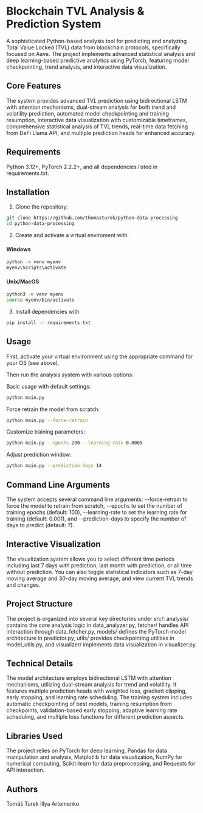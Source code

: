 # Blockchain TVL Analysis & Prediction System

A sophisticated Python-based analysis tool for predicting and analyzing Total Value Locked (TVL) data from blockchain protocols, specifically focused on Aave. The project implements advanced statistical analysis and deep learning-based predictive analytics using PyTorch, featuring model checkpointing, trend analysis, and interactive data visualization.

## Core Features

The system provides advanced TVL prediction using bidirectional LSTM with attention mechanisms, dual-stream analysis for both trend and volatility prediction, automated model checkpointing and training resumption, interactive data visualization with customizable timeframes, comprehensive statistical analysis of TVL trends, real-time data fetching from DeFi Llama API, and multiple prediction heads for enhanced accuracy.

## Requirements

Python 3.12+, PyTorch 2.2.2+, and all dependencies listed in requirements.txt.

## Installation

1. Clone the repository:

```bash
git clone https://github.com/thomasturek/python-data-processing
cd python-data-processing
```

2. Create and activate a virtual enviroment with

#### Windows

```bash
python -m venv myenv
myenv\Scripts\activate
```

#### Unix/MacOS

```bash
python3 -m venv myenv
source myenv/bin/activate
```

3. Install dependencies with

```bash
pip install -r requirements.txt
```

## Usage

First, activate your virtual environment using the appropriate command for your OS (see above).

Then run the analysis system with various options:

Basic usage with default settings:
```bash
python main.py
```
Force retrain the model from scratch:
```bash
python main.py --force-retrain
```
Customize training parameters:
```bash
python main.py --epochs 200 --learning-rate 0.0005
```
Adjust prediction window:
```bash
python main.py --prediction-days 14
```
## Command Line Arguments

The system accepts several command line arguments: --force-retrain to force the model to retrain from scratch, --epochs to set the number of training epochs (default: 100), --learning-rate to set the learning rate for training (default: 0.001), and --prediction-days to specify the number of days to predict (default: 7).

## Interactive Visualization
The visualization system allows you to select different time periods including last 7 days with prediction, last month with prediction, or all time without prediction. You can also toggle statistical indicators such as 7-day moving average and 30-day moving average, and view current TVL trends and changes.

## Project Structure
The project is organized into several key directories under src/: analysis/ contains the core analysis logic in data_analyzer.py, fetcher/ handles API interaction through data_fetcher.py, models/ defines the PyTorch model architecture in predictor.py, utils/ provides checkpointing utilities in model_utils.py, and visualizer/ implements data visualization in visualizer.py.

## Technical Details

The model architecture employs bidirectional LSTM with attention mechanisms, utilizing dual-stream analysis for trend and volatility. It features multiple prediction heads with weighted loss, gradient clipping, early stopping, and learning rate scheduling.
The training system includes automatic checkpointing of best models, training resumption from checkpoints, validation-based early stopping, adaptive learning rate scheduling, and multiple loss functions for different prediction aspects.

## Libraries Used

The project relies on PyTorch for deep learning, Pandas for data manipulation and analysis, Matplotlib for data visualization, NumPy for numerical computing, Scikit-learn for data preprocessing, and Requests for API interaction.

## Authors

Tomáš Turek
Illya Artemenko
